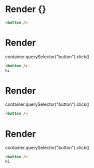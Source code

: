 # Render {}
```html
<button />
```


# Render 
container.querySelector("button").click()

```html
<button />
hi
```


# Render 
container.querySelector("button").click()

```html
<button />
```


# Render 
container.querySelector("button").click()

```html
<button />
hi
```